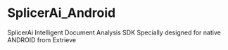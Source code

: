 # SplicerAi_Android
SplicerAi Intelligent Document Analysis SDK Specially designed for native ANDROID from Extrieve
